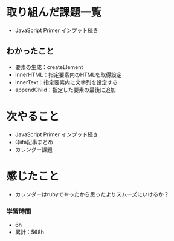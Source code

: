 # 取り組んだ課題一覧

- JavaScript Primer インプット続き

## わかったこと

- 要素の生成：createElement
- innerHTML：指定要素内のHTMLを取得設定
- innerText：指定要素内に文字列を設定する
- appendChild：指定した要素の最後に追加

# 次やること

- JavaScript Primer インプット続き
- Qiita記事まとめ
- カレンダー課題

# 感じたこと

- カレンダーはrubyでやったから思ったよりスムーズにいけるか？

### 学習時間

- 6h
- 累計：568h
